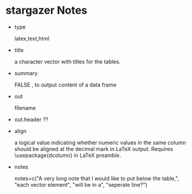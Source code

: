 # stargazer Notes

- type

    latex,text,html

- title

    a character vector with titles for the tables.


- summary 

    FALSE , to output content of a data frame

- out

     filename


- out.header ?? 

- align

    a logical value indicating whether numeric values in the same column should be
    aligned at the decimal mark in LaTeX output. Requires    \usepackage{dcolumn}    in LaTeX preamble.

- notes

    notes=c("A very long note that I would like to put below the table,",
                     "each vector element",
                     "will be in a",
                     "seperate line?")